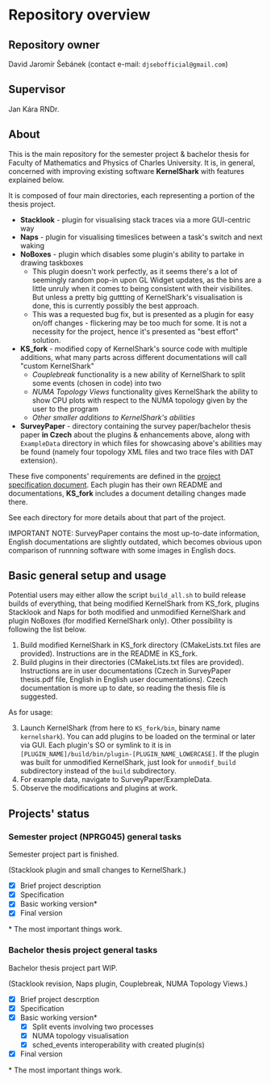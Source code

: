 # Repository overview

## Repository owner

David Jaromír Šebánek (contact e-mail: `djsebofficial@gmail.com`)

## Supervisor

Jan Kára RNDr.

## About

This is the main repository for the semester project & bachelor thesis for Faculty of Mathematics and Physics of
Charles University. It is, in general, concerned with improving existing software **KernelShark** with features
explained below.

It is composed of four main directories, each representing a portion of the thesis project.

- **Stacklook** - plugin for visualising stack traces via a more GUI-centric way
- **Naps** - plugin for visualising timeslices between a task's switch and next waking
- **NoBoxes** - plugin which disables some plugin's ability to partake in drawing taskboxes
  - This plugin doesn't work perfectly, as it seems there's a lot of seemingly random pop-in upon GL Widget updates,
    as the bins are a little unruly when it comes to being consistent with their visibilites.
    But unless a pretty big guttting of KernelShark's visualisation is done, this is currently possibly the best approach.
  - This was a requested bug fix, but is presented as a plugin for easy on/off changes - flickering may be too much for some.
    It is not a necessity for the project, hence it's presented as "best effort" solution.
- **KS_fork** - modified copy of KernelShark's source code with multiple additions, what many parts across different
  documentations will call "custom KernelShark"
  - _Couplebreak_ functionality is a new ability of KernelShark to split some events (chosen in code) into two
  - _NUMA Topology Views_ functionality gives KernelShark the ability to show CPU plots with respect to the NUMA
    topology given by the user to the program
  - _Other smaller additions to KernelShark's abilities_
- **SurveyPaper** - directory containing the survey paper/bachelor thesis paper **in Czech** about the plugins & enhancements
  above, along with `ExampleData` directory in which files for showcasing above's abilities may be found (namely four topology
  XML files and two trace files with DAT extension).

These five components' requirements are defined in the [project specification document](./ProjectSpecification.md). Each plugin has
their own README and documentations, **KS_fork** includes a document detailing changes made there.

See each directory for more details about that part of the project.

IMPORTANT NOTE: SurveyPaper contains the most up-to-date information, English documentations are slightly outdated,
which becomes obvious upon comparison of runnning software with some images in English docs.

## Basic general setup and usage

Potential users may either allow the script `build_all.sh` to build release builds of everything,
that being modified KernelShark from KS_fork, plugins Stacklook and Naps for both modified and
unmodified KernelShark and plugin NoBoxes (for modified KernelShark only). Other possibility is following
the list below.

1. Build modified KernelShark in KS_fork directory (CMakeLists.txt files are provided).
   Instructions are in the README in KS_fork.
2. Build plugins in their directories (CMakeLists.txt files are provided). Instructions are in user documentations
   (Czech in SurveyPaper thesis.pdf file, English in English user documentations).
   Czech documentation is more up to date, so reading the thesis file is suggested.

As for usage:

3. Launch KernelShark (from here to `KS_fork/bin`, binary name `kernelshark`).
   You can add plugins to be loaded on the terminal or later via GUI.
   Each plugin's SO or symlink to it is in `[PLUGIN_NAME]/build/bin/plugin-[PLUGIN_NAME_LOWERCASE]`.
   If the plugin was built for unmodified KernelShark, just look for `unmodif_build` subdirectory
   instead of the `build` subdirectory.
4. For example data, navigate to SurveyPaper/ExampleData.
5. Observe the modifications and plugins at work.

## Projects' status

### Semester project (NPRG045) general tasks

Semester project part is finished.

(Stacklook plugin and small changes to KernelShark.)

- [x] Brief project description
- [x] Specification
- [x] Basic working version\*
- [x] Final version

\* The most important things work.

### Bachelor thesis project general tasks

Bachelor thesis project part WIP.

(Stacklook revision, Naps plugin, Couplebreak, NUMA Topology Views.)

- [x] Brief project descrption
- [x] Specification
- [x] Basic working version\*
  - [x] Split events involving two processes
  - [x] NUMA topology visualisation
  - [x] sched_events interoperability with created plugin(s)
- [x] Final version

\* The most important things work.
